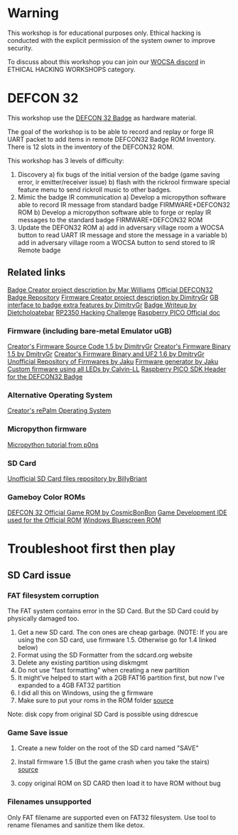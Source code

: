# Warning
This workshop is for educational purposes only.
Ethical hacking is conducted with the explicit permission of the system owner to improve security.

To discuss about this workshop you can join our [WOCSA discord](https://discord.gg/P2YH3ubC) in ETHICAL HACKING WORKSHOPS category.

# DEFCON 32
This workshop use the [DEFCON 32 Badge](https://www.tomshardware.com/raspberry-pi/raspberry-pi-pico/raspberry-pi-pico-2-developer-demonstrates-running-doom-on-rp2350-powered-def-con-32-badge)  as hardware material.

The goal of the workshop is to be able to record and replay or forge IR UART packet to add items in remote DEFCON32 Badge ROM Inventory.
There is 12 slots in the inventory of the DEFCON32 ROM.

This workshop has 3 levels of difficulty:
1) Discovery
   a) fix bugs of the initial version of the badge (game saving error, ir emitter/receiver issue)
   b) flash with the rickrool firmware special feature menu to send rickroll music to other badges.
2) Mimic the badge IR communication
   a) Develop a micropython software able to record IR message from standard badge FIRMWARE+DEFCON32 ROM
   b) Develop a micropython software able to forge or replay IR messages to the standard badge FIRMWARE+DEFCON32 ROM
3) Update the DEFON32 ROM
   a) add in adversary village room a WOCSA button to read UART IR message and store the message in a variable
   b) add in adversary village room a WOCSA button to send stored to IR Remote badge

## Related links
[Badge Creator project description by Mar Williams](https://marwilliams.art/blogs/projects/def-con-32-badges)
[Official DEFCON32 Badge Repository](https://media.defcon.org/DEF%20CON%2032/DEF%20CON%2032%20badge/)
[Firmware Creator project description by DimitryGr](https://dmitry.gr/?r=06.+Thoughts&proj=11.+RP2350#_TOC_938ebfd37c7b6cb6656c4bcb87fca874)
[GB interface to badge extra features by DimitryGr](https://docs.google.com/document/d/1COY5n0HhBcBq7ILwsKtOjV-_0-arNPkk_qBH9PI9fms/edit#heading=h.gldd1ycy1odt)
[Badge Writeup by Dietcholoatebar](https://docs.google.com/document/d/1Jff1UbKaRGoHoAug1c0r6a4Y-MYruvgVORGG8c63sNQ/edit#heading=h.38ffvio0tkya)
[RP2350 Hacking Challenge](https://github.com/raspberrypi/rp2350_hacking_challenge)
[Raspberry PICO Official doc](https://datasheets.raspberrypi.com/pico/getting-started-with-pico.pdf)

### Firmware (including bare-metal Emulator uGB)
[Creator's Firmware Source Code 1.5 by DimitryGr](http://dmitry.gr/images/defcon_code_1.5.0.tar.bz2)
[Creator's Firmware Binary 1.5 by DmitryGr](http://dmitry.gr/images/defcon_update_1.5.0.tar.bz2)
[Creator's Firmware Binary and UF2 1.6 by DmitryGr](https://discord.com/channels/867438418212683796/1262488625799495732/1271971778985590805)
[Unofficial Repository of Firmwares by Jaku](https://github.com/jaku/DEFCON-32-BadgeFirmware)
[Firmware generator by Jaku](https://defrom.lol/)
[Custom firmware using all LEDs by Calvin-LL](https://github.com/Calvin-LL/defcon-32-badge-flashy-rom)
[Raspberry PICO SDK Header for the DEFCON32 Badge](https://github.com/raspberrypi/pico-sdk/blob/master/src/boards/include/boards/defcon32_badge.h)

### Alternative Operating System
[Creator's rePalm Operating System](https://dmitry.gr/?r=05.Projects&proj=27.%20rePalm#_TOC_0734fd58b98b17e23027547eec1258f5)

### Micropython firmware
[Micropython tutorial from p0ns](https://github.com/p0ns/micropython-dc32)

### SD Card
[Unofficial SD Card files repository by BillyBriant](https://github.com/billyjbryant/DC32-Badge-Hack/tree/main/DC32BadgeSD)

### Gameboy Color ROMs
[DEFCON 32 Official Game ROM by CosmicBonBon](https://github.com/CosmicBonBon/DC32BadgeGame)
[Game Development IDE used for the Official ROM](https://github.com/chrismaltby/gb-studio/)
[Windows Bluescreen ROM](https://github.com/rootabeta/BSoDEFCON/tree/main)

# Troubleshoot first then play
## SD Card issue
### FAT filesystem corruption
The FAT system contains error in the SD Card.
But the SD Card could by physically damaged too.

1. Get a new SD card. The con ones are cheap garbage. (NOTE: If you are using the con SD card, use firmware 1.5. Otherwise go for 1.4 linked below)
2. Format using the SD Formatter from the sdcard.org website
3. Delete any existing partition using diskmgmt
4. Do not use "fast formatting" when creating a new partition
5. It might've helped to start with a 2GB FAT16 partition first, but now I've expanded to a 4GB FAT32 partition
6. I did all this on Windows, using the g firmware
7. Make sure to put your roms in the ROM folder
[source](https://discord.com/channels/867438418212683796/1262488625799495732/1271261374537797798)

Note: disk copy from original SD Card is possible using ddrescue

### Game Save issue
1. Create a new folder on the root of the SD card named "SAVE"
2. Install firmware 1.5 (But the game crash when you take the stairs)
[source](https://discord.com/channels/867438418212683796/1262488625799495732/1271261374537797798)

3. copy original ROM on SD CARD then load it to have ROM without bug

### Filenames unsupported 
Only FAT filename are supported even on FAT32 filesystem.
Use tool to rename filenames and sanitize them like detox.



